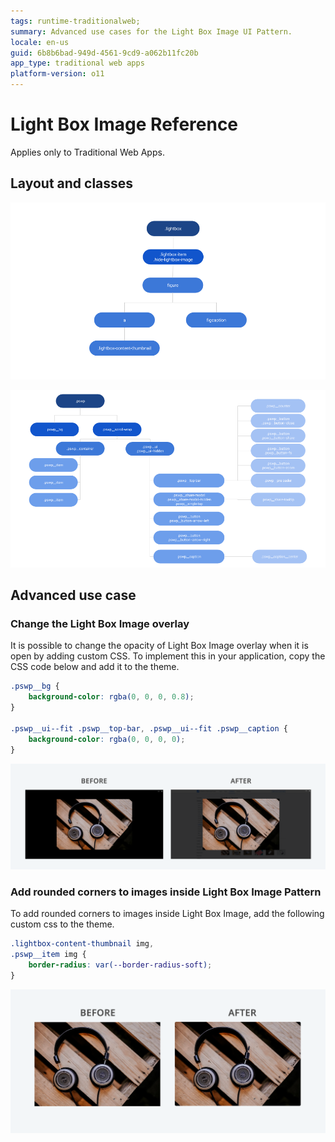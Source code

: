 ```yaml
---
tags: runtime-traditionalweb; 
summary: Advanced use cases for the Light Box Image UI Pattern.
locale: en-us
guid: 6b8b6bad-949d-4561-9cd9-a062b11fc20b
app_type: traditional web apps
platform-version: o11
---
```


# Light Box Image Reference

<div class="info" markdown="1">

Applies only to Traditional Web Apps.

</div>

## Layout and classes

![](<images/lightboximage-3-diag.png>) 

![](<images/lightboximage-4-diag.png>)

## Advanced use case

### Change the Light Box Image overlay

It is possible to change the opacity of Light Box Image overlay when it is open by adding custom CSS. To implement this in your application, copy the CSS code below and add it to the theme.

```css
.pswp__bg {
    background-color: rgba(0, 0, 0, 0.8);
}

.pswp__ui--fit .pswp__top-bar, .pswp__ui--fit .pswp__caption {
    background-color: rgba(0, 0, 0, 0);
}
```

![](<images/lightboximage-5-ss.png>)

### Add rounded corners to images inside Light Box Image Pattern

To add rounded corners to images inside Light Box Image, add the following custom css to the theme.

```css
.lightbox-content-thumbnail img,
.pswp__item img {
    border-radius: var(--border-radius-soft);
}
```

![](<images/lightboximage-6-ss.png>)
    